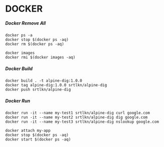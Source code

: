 # DOCKER

##### Docker Remove All 
```
docker ps -a
docker stop $(docker ps -aq)
docker rm $(docker ps -aq)

docker images
docker rmi $(docker images -aq)
```

##### Docker Build
```
docker build . -t alpine-dig:1.0.0
docker tag alpine-dig:1.0.0 srtlkn/alpine-dig
docker push srtlkn/alpine-dig
```

##### Docker Run
```
docker run -it --name my-test1 srtlkn/alpine-dig curl google.com
docker run -it --name my-test2 srtlkn/alpine-dig dig google.com
docker run -it --name my-test3 srtlkn/alpine-dig nslookup google.com

docker attach my-app
docker stop $(docker ps -aq)
docker start $(docker ps -aq)
```
